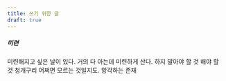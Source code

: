```yaml
---
title: 쓰기 위한 글
draft: true
---
```


##### 미련
미련해지고 싶은 날이 있다. 
거의 다 아는데
미련하게 산다.
하지 말아야 할 것
해야 할 것
청개구리
어쩌면 모르는 것일지도.
망각하는 존재
